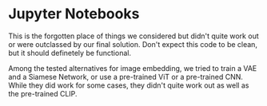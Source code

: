 # Jupyter Notebooks

This is the forgotten place of things we considered but didn't quite work out or were outclassed by our final solution. Don't expect this code to be clean, but it should definetely be functional. 

Among the tested alternatives for image embedding, we tried to train a VAE and a Siamese Network, or use a pre-trained ViT or a pre-trained CNN. While they did work for some cases, they didn't quite work out as well as the pre-trained CLIP.